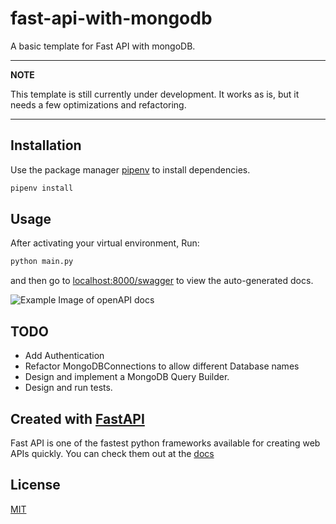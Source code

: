 # fast-api-with-mongodb
A basic template for Fast API with mongoDB. 

---
**NOTE**

This template is still currently under development. It works as is, but it needs a few optimizations and refactoring. 

---


## Installation

Use the package manager [pipenv](https://pypi.org/project/pipenv/) to install dependencies.

```bash
pipenv install
```

## Usage

After activating your virtual environment, Run: 
```bash
python main.py
```

and then go to [localhost:8000/swagger](http://localhost:8000/swagger) to view the auto-generated docs.

![Example Image of openAPI docs](https://github.com/SamAlhabash/fast-api-with-mongodb/blob/main/github_docs/swagger-example.png&raw=true)

## TODO 
* Add Authentication 
* Refactor MongoDBConnections to allow different Database names
* Design and implement a MongoDB Query Builder. 
* Design and run tests. 

## Created with [FastAPI](https://fastapi.tiangolo.com/)
Fast API is one of the fastest python frameworks available for creating web APIs quickly. You can check them out at the [docs](https://fastapi.tiangolo.com/)

## License
[MIT](https://choosealicense.com/licenses/mit/)
